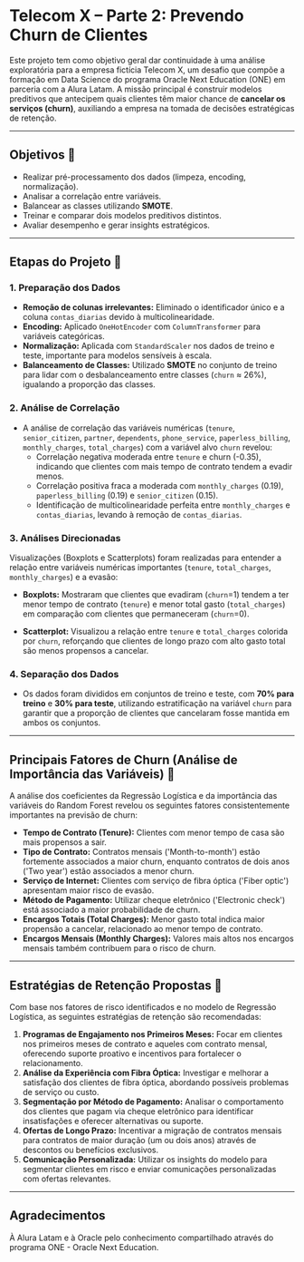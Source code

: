 # Telecom X – Parte 2: Prevendo Churn de Clientes
Este projeto tem como objetivo geral dar continuidade à uma análise exploratória para a empresa fictícia Telecom X, um desafio que compõe a formação em Data Science do programa Oracle Next Education (ONE) em parceria com a Alura Latam.
A missão principal é construir modelos preditivos que antecipem quais clientes têm maior chance de **cancelar os serviços (churn)**, auxiliando a empresa na tomada de decisões estratégicas de retenção.

---

## Objetivos 🎯
- Realizar pré-processamento dos dados (limpeza, encoding, normalização).
- Analisar a correlação entre variáveis.
- Balancear as classes utilizando **SMOTE**.
- Treinar e comparar dois modelos preditivos distintos.
- Avaliar desempenho e gerar insights estratégicos.

---

## Etapas do Projeto 🔧

### 1. Preparação dos Dados 
- **Remoção de colunas irrelevantes:** Eliminado o identificador único e a coluna `contas_diarias` devido à multicolinearidade.
- **Encoding:** Aplicado `OneHotEncoder` com `ColumnTransformer` para variáveis categóricas.
- **Normalização:** Aplicada com `StandardScaler` nos dados de treino e teste, importante para modelos sensíveis à escala.
- **Balanceamento de Classes:** Utilizado **SMOTE** no conjunto de treino para lidar com o desbalanceamento entre classes (`churn` ≈ 26%), igualando a proporção das classes.

### 2. Análise de Correlação
- A análise de correlação das variáveis numéricas (`tenure`, `senior_citizen`, `partner`, `dependents`, `phone_service`, `paperless_billing`, `monthly_charges`, `total_charges`) com a variável alvo `churn` revelou:
    - Correlação negativa moderada entre `tenure` e churn (-0.35), indicando que clientes com mais tempo de contrato tendem a evadir menos.
    - Correlação positiva fraca a moderada com `monthly_charges` (0.19), `paperless_billing` (0.19) e `senior_citizen` (0.15).
    - Identificação de multicolinearidade perfeita entre `monthly_charges` e `contas_diarias`, levando à remoção de `contas_diarias`.

 ### 3. Análises Direcionadas
 Visualizações (Boxplots e Scatterplots) foram realizadas para entender a relação entre variáveis numéricas importantes (`tenure`, `total_charges`, `monthly_charges`) e a evasão:

- **Boxplots:** Mostraram que clientes que evadiram (`churn`=1) tendem a ter menor tempo de contrato (`tenure`) e menor total gasto (`total_charges`) em comparação com clientes que permaneceram (`churn`=0).

- **Scatterplot:** Visualizou a relação entre `tenure` e `total_charges` colorida por `churn`, reforçando que clientes de longo prazo com alto gasto total são menos propensos a cancelar.

### 4. Separação dos Dados 
- Os dados foram divididos em conjuntos de treino e teste, com **70% para treino** e **30% para teste**, utilizando estratificação na variável `churn` para garantir que a proporção de clientes que cancelaram fosse mantida em ambos os conjuntos.

---

## Principais Fatores de Churn (Análise de Importância das Variáveis) 📌
A análise dos coeficientes da Regressão Logística e da importância das variáveis do Random Forest revelou os seguintes fatores consistentemente importantes na previsão de churn:

-   **Tempo de Contrato (Tenure):** Clientes com menor tempo de casa são mais propensos a sair.
-   **Tipo de Contrato:** Contratos mensais ('Month-to-month') estão fortemente associados a maior churn, enquanto contratos de dois anos ('Two year') estão associados a menor churn.
-   **Serviço de Internet:** Clientes com serviço de fibra óptica ('Fiber optic') apresentam maior risco de evasão.
-   **Método de Pagamento:** Utilizar cheque eletrônico ('Electronic check') está associado a maior probabilidade de churn.
-   **Encargos Totais (Total Charges):** Menor gasto total indica maior propensão a cancelar, relacionado ao menor tempo de contrato.
-   **Encargos Mensais (Monthly Charges):** Valores mais altos nos encargos mensais também contribuem para o risco de churn.

  ---

  ## Estratégias de Retenção Propostas 🚀
  Com base nos fatores de risco identificados e no modelo de Regressão Logística, as seguintes estratégias de retenção são recomendadas:

1.  **Programas de Engajamento nos Primeiros Meses:** Focar em clientes nos primeiros meses de contrato e aqueles com contrato mensal, oferecendo suporte proativo e incentivos para fortalecer o relacionamento.
2.  **Análise da Experiência com Fibra Óptica:** Investigar e melhorar a satisfação dos clientes de fibra óptica, abordando possíveis problemas de serviço ou custo.
3.  **Segmentação por Método de Pagamento:** Analisar o comportamento dos clientes que pagam via cheque eletrônico para identificar insatisfações e oferecer alternativas ou suporte.
4.  **Ofertas de Longo Prazo:** Incentivar a migração de contratos mensais para contratos de maior duração (um ou dois anos) através de descontos ou benefícios exclusivos.
5.  **Comunicação Personalizada:** Utilizar os insights do modelo para segmentar clientes em risco e enviar comunicações personalizadas com ofertas relevantes.

---
## Agradecimentos 
À Alura Latam e à Oracle pelo conhecimento compartilhado através do programa ONE - Oracle Next Education.
